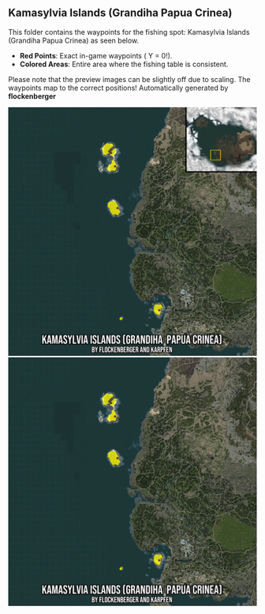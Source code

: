 ## Kamasylvia Islands (Grandiha  Papua Crinea)
This folder contains the waypoints for the fishing spot: Kamasylvia Islands (Grandiha  Papua Crinea) as seen below.

- **Red Points**: Exact in-game waypoints ( Y = 0!).
- **Colored Areas**: Entire area where the fishing table is consistent.

Please note that the preview images can be slightly off due to scaling. The waypoints map to the correct positions!
Automatically generated by **flockenberger**

<img src="./Preview.webp" width="900"/> <img src="./Preview_Full.webp" width="900"/>